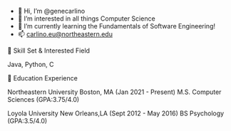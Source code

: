 
- 👋 Hi, I’m @genecarlino
- 👀 I’m interested in all things Computer Science 
- 🌱 I’m currently learning the Fundamentals of Software Engineering! 
- 📫 carlino.eu@northeastern.edu


🧰 Skill Set & Interested Field

Java, Python, C

🏫 Education Experience

Northeastern University Boston, MA (Jan 2021 - Present)
M.S. Computer Sciences (GPA:3.75/4.0)

Loyola University New Orleans,LA (Sept 2012 - May 2016) 
BS Psychology (GPA:3.5/4.0)




